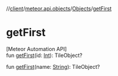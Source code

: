 //[client](../../../index.md)/[meteor.api.objects](../index.md)/[Objects](index.md)/[getFirst](get-first.md)

# getFirst

[Meteor Automation API]\
fun [getFirst](get-first.md)(id: [Int](https://kotlinlang.org/api/latest/jvm/stdlib/kotlin/-int/index.html)): TileObject?

fun [getFirst](get-first.md)(name: [String](https://kotlinlang.org/api/latest/jvm/stdlib/kotlin/-string/index.html)): TileObject?
